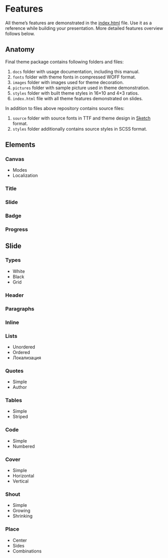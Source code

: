 # Features

All theme’s features are demonstrated in the [index.html](../index.html) file. Use it as a reference while building your presentation. More detailed features overview follows below.

## Anatomy

Final theme package contains following folders and files:

1. `docs` folder with usage documentation, including this manual.
2. `fonts` folder with theme fonts in compressed WOFF format.
3. `images` folder with images used for theme decoration.
4. `pictures` folder with sample picture used in theme demonstration.
5. `styles` folder with built theme styles in 16×10 and 4×3 ratios.
6. `index.html` file with all theme features demonstrated on slides.

In addition to files above repository contains source files:

1. `source` folder with source fonts in TTF and theme design in [Sketch](http://bohemiancoding.com/sketch/) format.
2. `styles` folder additionally contains source styles in SCSS format.

## Elements

### Canvas

- Modes
- Localization

### Title

### Slide

### Badge

### Progress

## Slide

### Types

- White
- Black
- Grid

### Header

### Paragraphs

### Inline

### Lists

- Unordered
- Ordered
- Локализация

### Quotes

- Simple
- Author

### Tables

- Simple
- Striped

### Code

- Simple
- Numbered

### Cover

- Simple
- Horizontal
- Vertical

### Shout

- Simple
- Growing
- Shrinking

### Place

- Center
- Sides
- Combinations
